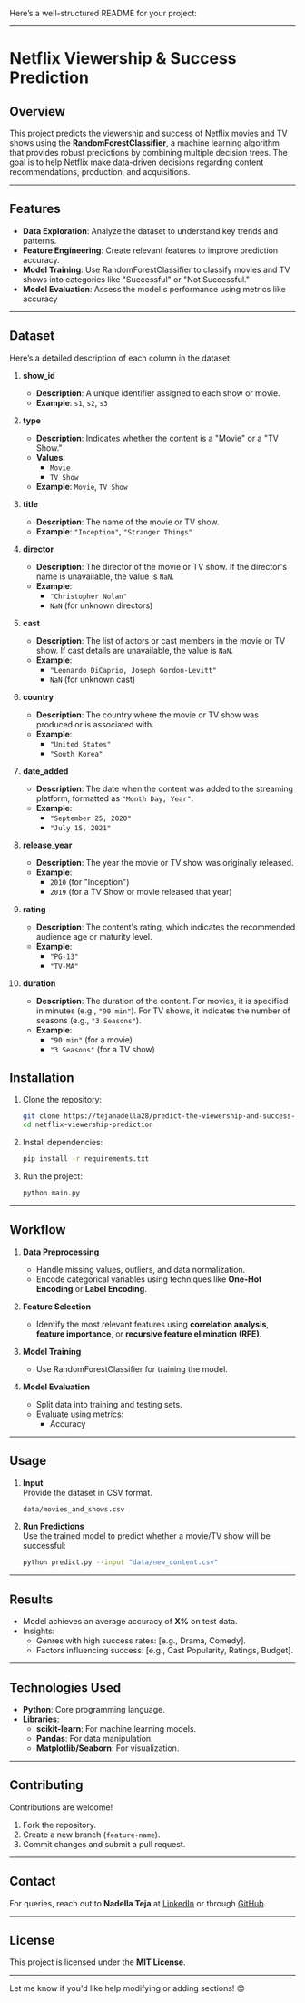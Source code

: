 Here’s a well-structured README for your project:  

---

# **Netflix Viewership & Success Prediction**  

## **Overview**  
This project predicts the viewership and success of Netflix movies and TV shows using the **RandomForestClassifier**, a machine learning algorithm that provides robust predictions by combining multiple decision trees. The goal is to help Netflix make data-driven decisions regarding content recommendations, production, and acquisitions.

---

## **Features**  
- **Data Exploration**: Analyze the dataset to understand key trends and patterns.
- **Feature Engineering**: Create relevant features to improve prediction accuracy.  
- **Model Training**: Use RandomForestClassifier to classify movies and TV shows into categories like "Successful" or "Not Successful."
- **Model Evaluation**: Assess the model's performance using metrics like accuracy

---

## **Dataset**  
Here’s a detailed description of each column in the dataset:

1. **show_id**  
   - **Description**: A unique identifier assigned to each show or movie.  
   - **Example**: `s1`, `s2`, `s3`  

2. **type**  
   - **Description**: Indicates whether the content is a "Movie" or a "TV Show."  
   - **Values**:  
     - `Movie`  
     - `TV Show`  
   - **Example**: `Movie`, `TV Show`  

3. **title**  
   - **Description**: The name of the movie or TV show.  
   - **Example**: `"Inception"`, `"Stranger Things"`  

4. **director**  
   - **Description**: The director of the movie or TV show. If the director's name is unavailable, the value is `NaN`.  
   - **Example**:  
     - `"Christopher Nolan"`  
     - `NaN` (for unknown directors)  

5. **cast**  
   - **Description**: The list of actors or cast members in the movie or TV show. If cast details are unavailable, the value is `NaN`.  
   - **Example**:  
     - `"Leonardo DiCaprio, Joseph Gordon-Levitt"`  
     - `NaN` (for unknown cast)  

6. **country**  
   - **Description**: The country where the movie or TV show was produced or is associated with.  
   - **Example**:  
     - `"United States"`  
     - `"South Korea"`  

7. **date_added**  
   - **Description**: The date when the content was added to the streaming platform, formatted as `"Month Day, Year"`.  
   - **Example**:  
     - `"September 25, 2020"`  
     - `"July 15, 2021"`  

8. **release_year**  
   - **Description**: The year the movie or TV show was originally released.  
   - **Example**:  
     - `2010` (for "Inception")  
     - `2019` (for a TV Show or movie released that year)  

9. **rating**  
   - **Description**: The content's rating, which indicates the recommended audience age or maturity level.  
   - **Example**:  
     - `"PG-13"`  
     - `"TV-MA"`  

10. **duration**  
    - **Description**: The duration of the content. For movies, it is specified in minutes (e.g., `"90 min"`). For TV shows, it indicates the number of seasons (e.g., `"3 Seasons"`).  
    - **Example**:  
      - `"90 min"` (for a movie)  
      - `"3 Seasons"` (for a TV show)  
## **Installation**  
1. Clone the repository:  
   ```bash
   git clone https://tejanadella28/predict-the-viewership-and-success-of-movies-and-TV-shows-on-Netflix-s.git
   cd netflix-viewership-prediction
   ```  
2. Install dependencies:  
   ```bash
   pip install -r requirements.txt
   ```  
3. Run the project:  
   ```bash
   python main.py
   ```

---

## **Workflow**  

1. **Data Preprocessing**  
   - Handle missing values, outliers, and data normalization.  
   - Encode categorical variables using techniques like **One-Hot Encoding** or **Label Encoding**.  

2. **Feature Selection**  
   - Identify the most relevant features using **correlation analysis**, **feature importance**, or **recursive feature elimination (RFE)**.  

3. **Model Training**  
   - Use RandomForestClassifier for training the model.  

4. **Model Evaluation**  
   - Split data into training and testing sets.  
   - Evaluate using metrics:  
     - Accuracy  
---

## **Usage**  
1. **Input**  
   Provide the dataset in CSV format.  
   ```bash
   data/movies_and_shows.csv
   ```  
2. **Run Predictions**  
   Use the trained model to predict whether a movie/TV show will be successful:  
   ```bash
   python predict.py --input "data/new_content.csv"
   ```  

---

## **Results**  
- Model achieves an average accuracy of **X%** on test data.  
- Insights:  
  - Genres with high success rates: [e.g., Drama, Comedy].  
  - Factors influencing success: [e.g., Cast Popularity, Ratings, Budget].  

---

## **Technologies Used**  
- **Python**: Core programming language.  
- **Libraries**:  
  - **scikit-learn**: For machine learning models.  
  - **Pandas**: For data manipulation.  
  - **Matplotlib/Seaborn**: For visualization.  

---

## **Contributing**  
Contributions are welcome!  
1. Fork the repository.  
2. Create a new branch (`feature-name`).  
3. Commit changes and submit a pull request.  

---

## **Contact**  
For queries, reach out to **Nadella Teja** at [LinkedIn](https://linkedin.com/in/TejaNadella28) or through [GitHub](https://github.com/TejaNadella28).  

---  

## **License**  
This project is licensed under the **MIT License**.  

---  

Let me know if you'd like help modifying or adding sections! 😊
